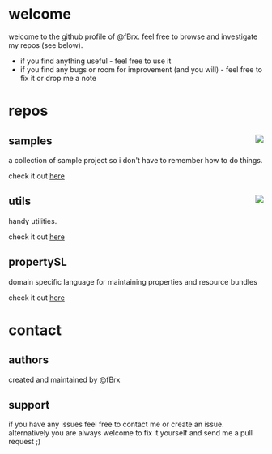 # welcome

welcome to the github profile of @fBrx. feel free to browse and investigate my repos (see below). 
* if you find anything useful - feel free to use it
* if you find any bugs or room for improvement (and you will) - feel free to fix it or drop me a note

# repos

## samples [<img align="right" src="https://travis-ci.org/fBrx/samples.png">](https://travis-ci.org/fBrx/samples)
a collection of sample project so i don't have to remember how to do things.

check it out [here](http://fbrx.github.io/samples)

## utils [<img align="right" src="https://travis-ci.org/fBrx/samples.png">](https://travis-ci.org/fBrx/utils)
handy utilities. 

check it out [here](http://fbrx.github.io/utils)

## propertySL
domain specific language for maintaining properties and resource bundles 

check it out [here](http://fbrx.github.io/propertySL)

# contact

## authors
created and maintained by @fBrx

## support
if you have any issues feel free to contact me or create an issue. alternatively you are always welcome to fix it yourself and send me a pull request ;)
